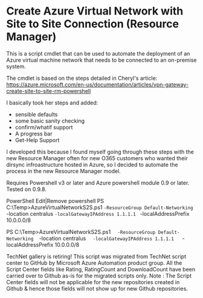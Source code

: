 ﻿Create Azure Virtual Network with Site to Site Connection (Resource Manager)
============================================================================

            

This is a script cmdlet that can be used to automate the deployment of an Azure virtual machine network that needs to be connected to an on-premise system.


The cmdlet is based on the steps detailed in Cheryl's article: https://azure.microsoft.com/en-us/documentation/articles/vpn-gateway-create-site-to-site-rm-powershell


I basically took her steps and added:


  *  sensible defaults 
  *  some basic sanity checking 
  *  confirm/whatif support 
  *  A progress bar 
  *  Get-Help Support 

I developed this because I found myself going through these steps with the new Resource Manager often for new O365 customers who wanted their dirsync infroastructure hosted in Azure, so I decided to automate the process in the new Resource Manager model.


Requires Powershell v3 or later and Azure powershell module 0.9 or later. Tested on 0.9.8.






PowerShell
Edit|Remove
powershell
PS C:\Temp>AzureVirtualNetworkS2S.ps1 `
-ResourceGroup Default-Networking `
-location centralus `
-localGatewayIPAddress 1.1.1.1  `
-localAddressPrefix 10.0.0.0/8

PS C:\Temp>AzureVirtualNetworkS2S.ps1 ` 
-ResourceGroup Default-Networking ` 
-location centralus ` 
-localGatewayIPAddress 1.1.1.1  ` 
-localAddressPrefix 10.0.0.0/8







        
    
TechNet gallery is retiring! This script was migrated from TechNet script center to GitHub by Microsoft Azure Automation product group. All the Script Center fields like Rating, RatingCount and DownloadCount have been carried over to Github as-is for the migrated scripts only. Note : The Script Center fields will not be applicable for the new repositories created in Github & hence those fields will not show up for new Github repositories.
